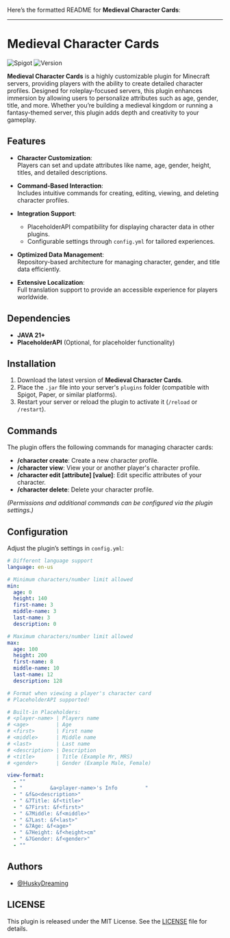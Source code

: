 Here’s the formatted README for **Medieval Character Cards**:

---

# Medieval Character Cards  
![Spigot](https://img.shields.io/badge/Spigot-1.21.X-green.svg)  ![Version](https://img.shields.io/badge/Version-1.2.0-blue.svg)  

**Medieval Character Cards** is a highly customizable plugin for Minecraft servers, providing players with the ability to create detailed character profiles. Designed for roleplay-focused servers, this plugin enhances immersion by allowing users to personalize attributes such as age, gender, title, and more. Whether you’re building a medieval kingdom or running a fantasy-themed server, this plugin adds depth and creativity to your gameplay.


## Features  

- **Character Customization**:  
  Players can set and update attributes like name, age, gender, height, titles, and detailed descriptions.  

- **Command-Based Interaction**:  
  Includes intuitive commands for creating, editing, viewing, and deleting character profiles.  

- **Integration Support**:  
  - PlaceholderAPI compatibility for displaying character data in other plugins.  
  - Configurable settings through `config.yml` for tailored experiences.  

- **Optimized Data Management**:  
  Repository-based architecture for managing character, gender, and title data efficiently.  

- **Extensive Localization**:  
  Full translation support to provide an accessible experience for players worldwide.
  

## Dependencies  

- **JAVA 21+**  
- **PlaceholderAPI** (Optional, for placeholder functionality)

## Installation  

1. Download the latest version of **Medieval Character Cards**.  
2. Place the `.jar` file into your server's `plugins` folder (compatible with Spigot, Paper, or similar platforms).  
3. Restart your server or reload the plugin to activate it (`/reload` or `/restart`).  


## Commands  

The plugin offers the following commands for managing character cards:  

- **/character create**: Create a new character profile.  
- **/character view**: View your or another player's character profile.  
- **/character edit [attribute] [value]**: Edit specific attributes of your character.  
- **/character delete**: Delete your character profile.  

*(Permissions and additional commands can be configured via the plugin settings.)*  


## Configuration  

Adjust the plugin’s settings in `config.yml`:  

```yaml  
# Different language support
language: en-us

# Minimum characters/number limit allowed
min:
  age: 0
  height: 140
  first-name: 3
  middle-name: 3
  last-name: 3
  description: 0

# Maximum characters/number limit allowed
max:
  age: 100
  height: 200
  first-name: 8
  middle-name: 10
  last-name: 12
  description: 128

# Format when viewing a player's character card
# PlaceholderAPI supported!

# Built-in Placeholders:
# <player-name> | Players name
# <age>         | Age
# <first>       | First name
# <middle>      | Middle name
# <last>        | Last name
# <description> | Description
# <title>       | Title (Example Mr, MRS)
# <gender>      | Gender (Example Male, Female)

view-format:
  - ""
  - "         &a<player-name>'s Info         "
  - " &f&o<description>"
  - " &7Title: &f<title>"
  - " &7First: &f<first>"
  - " &7Middle: &f<middle>"
  - " &7Last: &f<last>"
  - " &7Age: &f<age>"
  - " &7Height: &f<height>cm"
  - " &7Gender: &f<gender>"
  - ""
```  



## Authors  

- [@HuskyDreaming](https://github.com/HuskyDreaming)  



## LICENSE  

This plugin is released under the MIT License. See the [LICENSE](LICENSE) file for details.  

  
